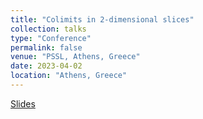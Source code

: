 ```yaml
---
title: "Colimits in 2-dimensional slices"
collection: talks
type: "Conference"
permalink: false
venue: "PSSL, Athens, Greece"
date: 2023-04-02
location: "Athens, Greece"
---
```

[Slides](https://github.com/lucamesiti/lucamesiti.github.io/blob/5b8c211cd3d024fc97a9aa633b5675a67f541eba/files/Talk-2022-12-21-Itaca_Laxnlimitsgrothconstr.pdf)
